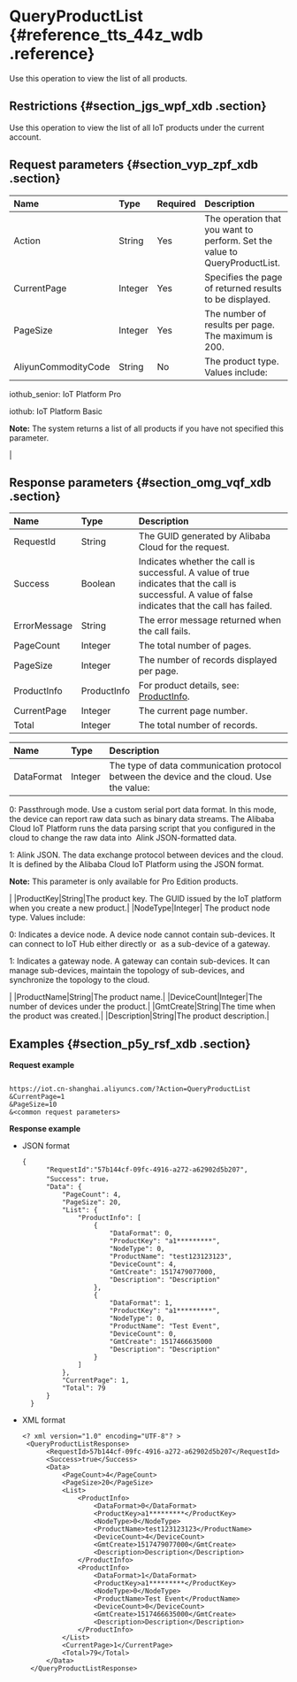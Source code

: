 # QueryProductList {#reference_tts_44z_wdb .reference}

Use this operation to view the list of all products.

## Restrictions {#section_jgs_wpf_xdb .section}

Use this operation to view the list of all IoT products under the current account.

## Request parameters {#section_vyp_zpf_xdb .section}

|Name|Type|Required|Description|
|:---|:---|:-------|:----------|
|Action|String|Yes|The operation that you want to perform. Set the value to QueryProductList.|
|CurrentPage|Integer|Yes|Specifies the page of returned results to be displayed.|
|PageSize|Integer|Yes|The number of results per page. The maximum is 200.|
|AliyunCommodityCode|String|No| The product type. Values include: 

 iothub\_senior: IoT Platform Pro

 iothub: IoT Platform Basic

 **Note:** The system returns a list of all products if you have not specified this parameter.

 |

## Response parameters {#section_omg_vqf_xdb .section}

|Name|Type|Description|
|:---|:---|:----------|
|RequestId|String|The GUID generated by Alibaba Cloud for the request.|
|Success|Boolean|Indicates whether the call is successful. A value of true indicates that the call is successful. A value of false indicates that the call has failed.|
|ErrorMessage|String|The error message returned when the call fails.|
|PageCount|Integer|The total number of pages.|
|PageSize|Integer|The number of records displayed per page.|
|ProductInfo|ProductInfo|For product details, see: [ProductInfo](#table_zw2_xrf_xdb).|
|CurrentPage|Integer|The current page number.|
|Total|Integer|The total number of records.|

|Name|Type|Description|
|:---|:---|:----------|
|DataFormat|Integer| The type of data communication protocol between the device and the cloud. Use the value:

 0: Passthrough mode. Use a custom serial port data format. In this mode, the device can report raw data such as binary data streams. The Alibaba Cloud IoT Platform runs the data parsing script that you configured in the cloud to change the raw data into  Alink JSON-formatted data.

 1: Alink JSON. The data exchange protocol between devices and the cloud. It is defined by the Alibaba Cloud IoT Platform using the JSON format.

 **Note:** This parameter is only available for Pro Edition products.

 |
|ProductKey|String|The product key. The GUID issued by the IoT platform when you create a new product.|
|NodeType|Integer| The product node type. Values include: 

 0: Indicates a device node. A device node cannot contain sub-devices. It can connect to IoT Hub either directly or  as a sub-device of a gateway.

 1: Indicates a gateway node. A gateway can contain sub-devices. It can manage sub-devices, maintain the topology of sub-devices, and synchronize the topology to the cloud.

 |
|ProductName|String|The product name.|
|DeviceCount|Integer|The number of devices under the product.|
|GmtCreate|String|The time when the product was created.|
|Description|String|The product description.|

## Examples {#section_p5y_rsf_xdb .section}

**Request example**

```

https://iot.cn-shanghai.aliyuncs.com/?Action=QueryProductList
&CurrentPage=1
&PageSize=10
&<common request parameters>
```

**Response example**

-   JSON format

    ```
    {
          "RequestId":"57b144cf-09fc-4916-a272-a62902d5b207",
          "Success": true，
          "Data": {
              "PageCount": 4,
              "PageSize": 20,
              "List": {
                  "ProductInfo": [
                      {
                          "DataFormat": 0,
                          "ProductKey": "a1*********",
                          "NodeType": 0,
                          "ProductName": "test123123123",
                          "DeviceCount": 4,
                          "GmtCreate": 1517479077000,
                          "Description": "Description"
                      },
                      {
                          "DataFormat": 1,
                          "ProductKey": "a1*********",
                          "NodeType": 0,
                          "ProductName": "Test Event",
                          "DeviceCount": 0,
                          "GmtCreate": 1517466635000
                          "Description": "Description"
                      }
                  ]
              },
              "CurrentPage": 1,
              "Total": 79
          }
      }
    ```

-   XML format

    ```
    <? xml version="1.0" encoding="UTF-8"? >
     <QueryProductListResponse>
          <RequestId>57b144cf-09fc-4916-a272-a62902d5b207</RequestId>
          <Success>true</Success>
          <Data>
              <PageCount>4</PageCount>
              <PageSize>20</PageSize>
              <List>
                  <ProductInfo>
                      <DataFormat>0</DataFormat>
                      <ProductKey>a1*********</ProductKey>
                      <NodeType>0</NodeType>
                      <ProductName>test123123123</ProductName>
                      <DeviceCount>4</DeviceCount>
                      <GmtCreate>1517479077000</GmtCreate>
                      <Description>Description</Description>
                  </ProductInfo>
                  <ProductInfo>
                      <DataFormat>1</DataFormat>
                      <ProductKey>a1*********</ProductKey>
                      <NodeType>0</NodeType>
                      <ProductName>Test Event</ProductName>
                      <DeviceCount>0</DeviceCount>
                      <GmtCreate>1517466635000</GmtCreate>
                      <Description>Description</Description>
                  </ProductInfo>
              </List>
              <CurrentPage>1</CurrentPage>
              <Total>79</Total>
          </Data>
      </QueryProductListResponse>
    ```


